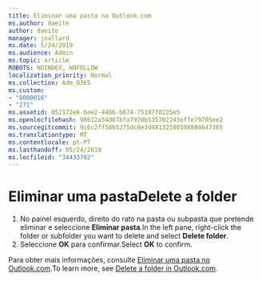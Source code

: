 ```yaml
---
title: Eliminar uma pasta na Outlook.com
ms.author: daeite
author: daeite
manager: joallard
ms.date: 5/24/2019
ms.audience: Admin
ms.topic: article
ROBOTS: NOINDEX, NOFOLLOW
localization_priority: Normal
ms.collection: Adm_O365
ms.custom:
- "8000016"
- "271"
ms.assetid: 052172e6-bee2-4466-b674-75187f0225e5
ms.openlocfilehash: 98612a54d07bfa7920b535702243effe79705ee2
ms.sourcegitcommit: 9c6c2ff5865275dc8e3d48132180108884647365
ms.translationtype: MT
ms.contentlocale: pt-PT
ms.lasthandoff: 05/24/2019
ms.locfileid: "34433702"
---
```

# <a name="delete-a-folder"></a><span data-ttu-id="e16f5-102">Eliminar uma pasta</span><span class="sxs-lookup"><span data-stu-id="e16f5-102">Delete a folder</span></span>

1. <span data-ttu-id="e16f5-103">No painel esquerdo, direito do rato na pasta ou subpasta que pretende eliminar e seleccione **Eliminar pasta**.</span><span class="sxs-lookup"><span data-stu-id="e16f5-103">In the left pane, right-click the folder or subfolder you want to delete and select **Delete folder**.</span></span>
2. <span data-ttu-id="e16f5-104">Seleccione **OK** para confirmar.</span><span class="sxs-lookup"><span data-stu-id="e16f5-104">Select **OK** to confirm.</span></span>

<span data-ttu-id="e16f5-105">Para obter mais informações, consulte [Eliminar uma pasta no Outlook.com](https://go.microsoft.com/fwlink/p/?linkid=873134).</span><span class="sxs-lookup"><span data-stu-id="e16f5-105">To learn more, see [Delete a folder in Outlook.com](https://go.microsoft.com/fwlink/p/?linkid=873134).</span></span>